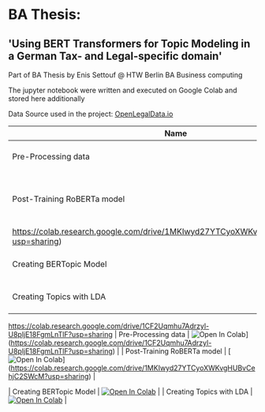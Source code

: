 # BA Thesis:
## 'Using BERT Transformers for Topic Modeling in a German Tax- and Legal-specific domain'


Part of BA Thesis by Enis Settouf @ HTW Berlin BA Business computing

The jupyter notebook were written and executed on Google Colab and stored here additionally

Data Source used in the project: [OpenLegalData.io](https://de.openlegaldata.io/pages/api/)

| Name  | Link  |
|---|---|
| Pre-Processing data |  [![Open In Colab](https://colab.research.google.com/assets/colab-badge.svg)](https://colab.research.google.com/drive/1CF2Uqmhu7Adrzyl-U8pljE18FgmLnTlF?usp=sharing) |
| Post-Training RoBERTa model |  [![Open In Colab](https://colab.research.google.com/assets/colab-badge.svg)]
https://colab.research.google.com/drive/1MKIwyd27YTCyoXWKvgHUBvCehjC2SWcM?usp=sharing) |
| Creating BERTopic Model |  [![Open In Colab](https://colab.research.google.com/assets/colab-badge.svg)](https://colab.research.google.com/drive/17wmqqSS4eVEzhZulcObeSlZNT11uuEss?usp=sharing) |
| Creating Topics with LDA |  [![Open In Colab](https://colab.research.google.com/assets/colab-badge.svg)](https://colab.research.google.com/drive/1Q7GSbZQLoPyM4slV8B_4AdagCLauzAze?usp=sharing) |

https://colab.research.google.com/drive/1CF2Uqmhu7Adrzyl-U8pljE18FgmLnTlF?usp=sharing
| Pre-Processing data | ![Open In Colab](https://colab.research.google.com/assets/colab-badge.svg)]
(https://colab.research.google.com/drive/1CF2Uqmhu7Adrzyl-U8pljE18FgmLnTlF?usp=sharing) |
| Post-Training RoBERTa model | [![Open In Colab](https://colab.research.google.com/assets/colab-badge.svg)]
(https://colab.research.google.com/drive/1MKIwyd27YTCyoXWKvgHUBvCehjC2SWcM?usp=sharing) |

| Creating BERTopic Model |  [![Open In Colab](https://colab.research.google.com/assets/colab-badge.svg)](https://colab.research.google.com/drive/17wmqqSS4eVEzhZulcObeSlZNT11uuEss?usp=sharing) |
| Creating Topics with LDA |  [![Open In Colab](https://colab.research.google.com/assets/colab-badge.svg)](https://colab.research.google.com/drive/1Q7GSbZQLoPyM4slV8B_4AdagCLauzAze?usp=sharing) |
